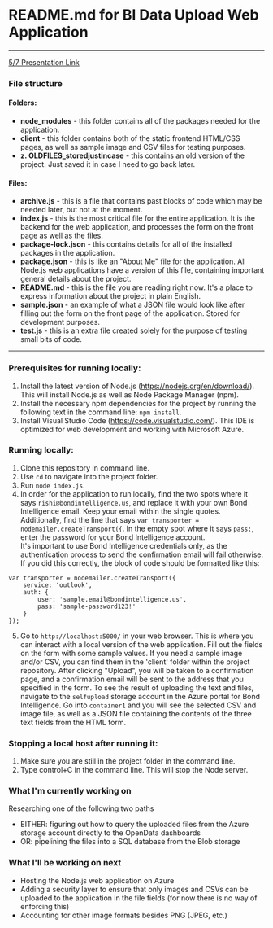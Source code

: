 # README.md for BI Data Upload Web Application
--------------------------------------------------------------------------------------------------------------------------

[5/7 Presentation Link](https://bondintelligence-my.sharepoint.com/:v:/g/personal/rishi_bondintelligence_us/EQ7sjW_e-4VFh8BpZxcMxwkBoWM3tcx3BnFkPTL09W8oAQ?e=DzoK8W)

### File structure
#### Folders:
- **node_modules** - this folder contains all of the packages needed for the application.
- **client** - this folder contains both of the static frontend HTML/CSS pages, as well as sample image and CSV files for testing purposes.
- **z. OLDFILES_storedjustincase** - this contains an old version of the project. Just saved it in case I need to go back later.
#### Files:
- **archive.js** - this is a file that contains past blocks of code which may be needed later, but not at the moment.
- **index.js** - this is the most critical file for the entire application. It is the backend for the web application, and processes the form on the front page as well as the files.
- **package-lock.json** - this contains details for all of the installed packages in the application.
- **package.json** - this is like an "About Me" file for the application. All Node.js web applications have a version of this file, containing important general details about the project.
- **README.md** - this is the file you are reading right now. It's a place to express information about the project in plain English.
- **sample.json** - an example of what a JSON file would look like after filling out the form on the front page of the application. Stored for development purposes.
- **test.js** - this is an extra file created solely for the purpose of testing small bits of code.

--------------------------------------------------------------------------------------------------------------------------

### Prerequisites for running locally:
1. Install the latest version of Node.js (https://nodejs.org/en/download/). This will install Node.js as well as Node Package Manager (npm).
2. Install the necessary npm dependencies for the project by running the following text in the command line: `npm install`.
3. Install Visual Studio Code (https://code.visualstudio.com/). This IDE is optimized for web development and working with Microsoft Azure. 

### Running locally:
1. Clone this repository in command line.
2. Use `cd` to navigate into the project folder.
3. Run `node index.js`.
4. In order for the application to run locally, find the two spots where it says `rishi@bondintelligence.us`, and replace it with your own Bond Intelligence email. Keep your email within the single quotes. <br>
Additionally, find the line that says `var transporter = nodemailer.createTransport({`. In the empty spot where it says `pass:`, enter the password for your Bond Intelligence account. <br> 
It's important to use Bond Intelligence credentials only, as the authentication process to send the confirmation email will fail otherwise. If you did this correctly, the block of code should be formatted like this: <br>
```
var transporter = nodemailer.createTransport({
    service: 'outlook',
    auth: {
        user: 'sample.email@bondintelligence.us',
        pass: 'sample-password123!'
    }
});
```
5. Go to `http://localhost:5000/` in your web browser. This is where you can interact with a local version of the web application. Fill out the fields on the form with some sample values. If you need a sample image and/or CSV, you can find them in the 'client' folder within the project repository. After clicking "Upload", you will be taken to a confirmation page, and a confirmation email will be sent to the address that you specified in the form. To see the result of uploading the text and files, navigate to the `selfupload` storage account in the Azure portal for Bond Intelligence. Go into `container1` and you will see the selected CSV and image file, as well as a JSON file containing the contents of the three text fields from the HTML form.

### Stopping a local host after running it:
1. Make sure you are still in the project folder in the command line.
2. Type control+C in the command line. This will stop the Node server.

### What I'm currently working on
Researching one of the following two paths
- EITHER: figuring out how to query the uploaded files from the Azure storage account directly to the OpenData dashboards <br>
- OR: pipelining the files into a SQL database from the Blob storage
  

### What I'll be working on next
- Hosting the Node.js web application on Azure
- Adding a security layer to ensure that only images and CSVs can be uploaded to the application in the file fields (for now there is no way of enforcing this)
- Accounting for other image formats besides PNG (JPEG, etc.)